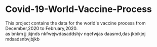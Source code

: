 # Covid-19-World-Vaccine-Process
This project contains  the data for the world's vaccine process from December,2020 to February,2020.  
as
bnkm
jj
jkjnds
nkfwejwdasaddshjv
nqefwjas
daasmd,das jkbikjnj
mdsadsnbvjbjkb
